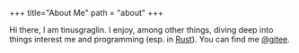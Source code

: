 +++
title="About Me"
path = "about"
+++

Hi there, I am tinusgraglin. I enjoy, among other things, diving deep into things interest me and programming (esp. in [Rust](https://www.rust-lang.org)). You can find me [@gitee](https://gitee.com/tinusgraglin).

